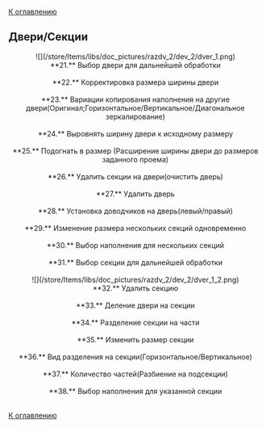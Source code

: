 [К оглавлению](/service/doc/?cid=sliding-systems-new)

## Двери/Секции
<center>
![](/store/Items/libs/doc_pictures/razdv_2/dev_2/dver_1.png) <br>
**21.** Выбор двери для дальнейшей обработки <br><br>
**22.** Корректировка размера ширины двери <br><br>
**23.** Вариации копирования наполнения на другие двери(Оригинал;Горизонтальное/Вертикальное/Диагональное зеркалирование) <br><br>
**24.** Выровнять ширину двери к исходному размеру <br><br>
**25.** Подогнать в размер (Расширение ширины двери до размеров заданного проема) <br><br>
**26.** Удалить секции на двери(очистить дверь) <br><br> 
**27.** Удалить дверь <br><br>
**28.** Установка доводчиков на дверь(левый/правый) <br><br>
**29.** Изменение размера нескольких секций одновременно <br><br>
**30.** Выбор наполнения для нескольких секций <br><br>
**31.** Выбор секции для дальнейшей обработки <br><br>
![](/store/Items/libs/doc_pictures/razdv_2/dev_2/dver_1_2.png) <br>
**32.** Удалить секцию <br><br>
**33.** Деление двери на секции <br><br>
**34.** Разделение секции на части <br><br>
**35.** Изменить размер секции <br><br>
**36.** Вид разделения на секции(Горизонтальное/Вертикальное) <br><br>
**37.** Количество частей(Разбиение на подсекции) <br><br>
**38.** Выбор наполнения для указанной секции <br><br>
</center>

[К оглавлению](/service/doc/?cid=sliding-systems-new)
